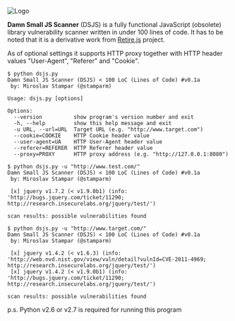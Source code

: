 ![Logo](https://i.imgur.com/Px4z1o6.png)

**Damn Small JS Scanner** (DSJS) is a fully functional JavaScript (obsolete) library vulnerability scanner written in under 100 lines of code. It has to be noted that it is a derivative work from [Retire.js](https://bekk.github.io/retire.js/) project.

As of optional settings it supports HTTP proxy together with HTTP header values "User-Agent", "Referer" and "Cookie".

```
$ python dsjs.py 
Damn Small JS Scanner (DSJS) < 100 LoC (Lines of Code) #v0.1a
 by: Miroslav Stampar (@stamparm)

Usage: dsjs.py [options]

Options:
  --version          show program's version number and exit
  -h, --help         show this help message and exit
  -u URL, --url=URL  Target URL (e.g. "http://www.target.com")
  --cookie=COOKIE    HTTP Cookie header value
  --user-agent=UA    HTTP User-Agent header value
  --referer=REFERER  HTTP Referer header value
  --proxy=PROXY      HTTP proxy address (e.g. "http://127.0.0.1:8080")
```

```
$ python dsjs.py -u "http://www.test.com/"
Damn Small JS Scanner (DSJS) < 100 LoC (Lines of Code) #v0.1a
 by: Miroslav Stampar (@stamparm)

 [x] jquery v1.7.2 (< v1.9.0b1) (info: 'http://bugs.jquery.com/ticket/11290; http://research.insecurelabs.org/jquery/test/')

scan results: possible vulnerabilities found
```

```
$ python dsjs.py -u "http://www.target.com/"
Damn Small JS Scanner (DSJS) < 100 LoC (Lines of Code) #v0.1a
 by: Miroslav Stampar (@stamparm)

 [x] jquery v1.4.2 (< v1.6.3) (info: 'http://web.nvd.nist.gov/view/vuln/detail?vulnId=CVE-2011-4969; http://research.insecurelabs.org/jquery/test/')
 [x] jquery v1.4.2 (< v1.9.0b1) (info: 'http://bugs.jquery.com/ticket/11290; http://research.insecurelabs.org/jquery/test/')

scan results: possible vulnerabilities found
```

p.s. Python v2.6 or v2.7 is required for running this program
